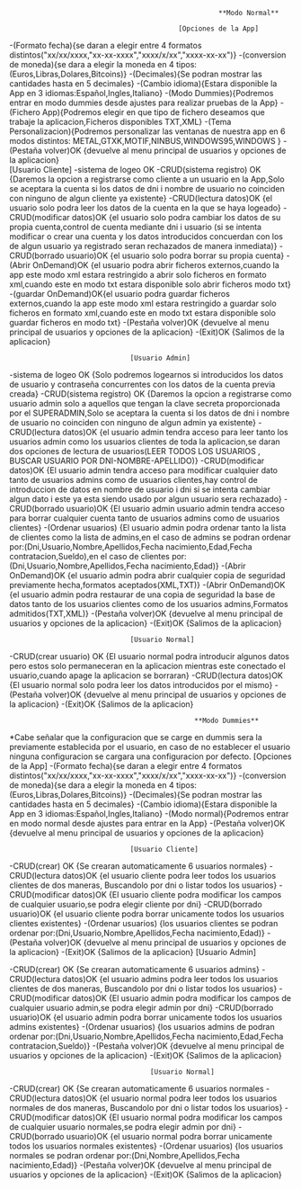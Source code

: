					                                    **Modo Normal**

	                                          [Opciones de la App]
-(Formato fecha){se daran a elegir entre 4 formatos distintos("xx/xx/xxxx,"xx-xx-xxxx","xxxx/x/xx","xxxx-xx-xx")}
-(conversion de moneda){se dara a elegir la moneda en 4 tipos:(Euros,Libras,Dolares,Bitcoins)}
-(Decimales){Se podran mostrar las cantidades hasta en 5 decimales}
-(Cambio idioma){Estara disponible la App en 3 idiomas:Español,Ingles,Italiano}
-(Modo Dummies){Podremos entrar en modo dummies desde ajustes para realizar pruebas de la App}
-(Fichero App){Podremos elegir en que tipo de fichero deseamos que trabaje la aplicacion,Ficheros disponibles TXT,XML}
-(Tema Personalizacion){Podremos personalizar las ventanas de nuestra app en 6 modos distintos: METAL,GTXK,MOTIF,NINBUS,WINDOWS95,WINDOWS }
  -(Pestaña volver)OK {devuelve al menu principal de usuarios y opciones de la aplicacion}	     
	                                             [Usuario Cliente]
-sistema de logeo OK
-CRUD(sistema registro) OK {Daremos la opcion a registrarse como cliente a un usuario en la App,Solo se aceptara la cuenta si los datos de dni i nombre de usuario no coinciden con ninguno de algun cliente ya existente}
-CRUD(lectura datos)OK {el usuario solo podra leer los datos de la cuenta en la que se haya logeado}
-CRUD(modificar datos)OK {el usuario solo podra cambiar los datos de su propia cuenta,control de cuenta mediante dni i usuario (si se intenta modificar o crear una cuenta y los datos introducidos concuerdan con los de algun usuario ya registrado seran rechazados de manera inmediata)}
-CRUD(borrado usuario)OK {el usuario solo podra borrar su propia cuenta}
    -(Abrir OnDemand)OK {el usuario podra abrir ficheros externos,cuando la app este modo xml estara restringido a abrir solo ficheros en formato xml,cuando este en modo txt estara disponible solo abrir ficheros modo txt}
    -(guardar OnDemand)OK{el usuario podra guardar ficheros externos,cuando la app este modo xml estara restringido a guardar solo ficheros en formato xml,cuando este en modo txt estara disponible solo guardar ficheros en modo txt}
    -(Pestaña volver)OK {devuelve al menu principal de usuarios y opciones de la aplicacion}
    -(Exit)OK {Salimos de la aplicacion}

	       					      [Usuario Admin]
-sistema de logeo OK {Solo podremos logearnos si introducidos los datos de usuario y contraseña concurrentes con los datos de la cuenta previa creada}
-CRUD(sistema registro) OK {Daremos la opcion a registrarse como usuario admin solo a aquellos que tengan la clave secreta proporcionada por el SUPERADMIN,Solo se aceptara la cuenta si los datos de dni i nombre de usuario no coinciden con ninguno de algun admin ya existente}
-CRUD(lectura datos)OK {el usuario admin tendra acceso para leer tanto los usuarios admin como los usuarios clientes de toda la aplicacion,se daran dos opciones de lectura de usuarios(LEER TODOS LOS USUARIOS , BUSCAR USUARIO POR DNI-NOMBRE-APELLIDO)}
-CRUD(modificar datos)OK {El usuario admin tendra acceso para modificar cualquier dato tanto de usuarios admins como de usuarios clientes,hay control de introduccion de datos en nombre de usuario i dni si se intenta cambiar algun dato i este ya esta siendo usado por algun usuario sera rechazado}
-CRUD(borrado usuario)OK {El usuario admin usuario admin tendra acceso para borrar cualquier cuenta tanto de usuarios admins como de usuarios clientes}
     -(Ordenar usuarios) {El usuario admin podra ordenar tanto la lista de clientes como la lista de admins,en el caso de admins se podran ordenar por:(Dni,Usuario,Nombre,Apellidos,Fecha nacimiento,Edad,Fecha contratacion,Sueldo),en el caso de clientes por:(Dni,Usuario,Nombre,Apellidos,Fecha nacimiento,Edad)}
     -(Abrir OnDemand)OK {el usuario admin podra abrir cualquier copia de seguridad previamente hecha,formatos aceptados(XML,TXT)}
     -(Abrir OnDemand)OK {el usuario admin podra restaurar de una copia de seguridad la base de datos tanto de los usuarios clientes como de los usuarios admins,Formatos admitidos(TXT,XML)}
     -(Pestaña volver)OK {devuelve al menu principal de usuarios y opciones de la aplicacion}
     -(Exit)OK {Salimos de la aplicacion}

	     					      [Usuario Normal]
-CRUD(crear usuario) OK {El usuario normal podra introducir algunos datos pero estos solo permaneceran en la aplicacion mientras este conectado el usuario,cuando apage la aplicacion se borraran}
-CRUD(lectura datos)OK {El usuario normal solo podra leer los datos introducidos por el mismo}
     -(Pestaña volver)OK {devuelve al menu principal de usuarios y opciones de la aplicacion}
     -(Exit)OK {Salimos de la aplicacion}

 					                              **Modo Dummies**
*Cabe señalar que la configuracion que se carge en dummis sera la previamente establecida por el usuario, en caso de no establecer el usuario ninguna configuracion se cargara una configuracion por defecto.
[Opciones de la App]
-(Formato fecha){se daran a elegir entre 4 formatos distintos("xx/xx/xxxx,"xx-xx-xxxx","xxxx/x/xx","xxxx-xx-xx")}
-(conversion de moneda){se dara a elegir la moneda en 4 tipos:(Euros,Libras,Dolares,Bitcoins)}
-(Decimales){Se podran mostrar las cantidades hasta en 5 decimales}
-(Cambio idioma){Estara disponible la App en 3 idiomas:Español,Ingles,Italiano}
-(Modo normal){Podremos entrar en modo normal desde ajustes para entrar en la App}
-(Pestaña volver)OK {devuelve al menu principal de usuarios y opciones de la aplicacion}	

  	     					      [Usuario Cliente]
-CRUD(crear) OK {Se crearan automaticamente 6 usuarios normales}
-CRUD(lectura datos)OK {el usuario cliente podra leer todos los usuarios clientes de dos maneras, Buscandolo por dni o listar todos los usuarios}
-CRUD(modificar datos)OK {El usuario cliente podra modificar los campos de cualquier usuario,se podra elegir cliente por dni}
-CRUD(borrado usuario)OK {el usuario cliente podra borrar unicamente todos los usuarios clientes existentes}
 -(Ordenar usuarios) {los usuarios clientes se podran ordenar por:(Dni,Usuario,Nombre,Apellidos,Fecha nacimiento,Edad)}
 -(Pestaña volver)OK {devuelve al menu principal de usuarios y opciones de la aplicacion}
     -(Exit)OK {Salimos de la aplicacion}
	      					       [Usuario Admin]

-CRUD(crear) OK {Se crearan automaticamente 6 usuarios admins}
-CRUD(lectura datos)OK {el usuario admins podra leer todos los usuarios clientes de dos maneras, Buscandolo por dni o listar todos los usuarios}
-CRUD(modificar datos)OK {El usuario admin podra modificar los campos de cualquier usuario admin,se podra elegir admin por dni}
-CRUD(borrado usuario)OK {el usuario admin podra borrar unicamente todos los usuarios admins existentes}
-(Ordenar usuarios) {los usuarios admins de podran ordenar por:(Dni,Usuario,Nombre,Apellidos,Fecha nacimiento,Edad,Fecha contratacion,Sueldo)}
      -(Pestaña volver)OK {devuelve al menu principal de usuarios y opciones de la aplicacion}
     -(Exit)OK {Salimos de la aplicacion}

	      				               [Usuario Normal]
-CRUD(crear) OK {Se crearan automaticamente 6 usuarios normales
-CRUD(lectura datos)OK {el usuario normal podra leer todos los usuarios normales de dos maneras, Buscandolo por dni o listar todos los usuarios}
-CRUD(modificar datos)OK {El usuario normal podra modificar los campos de cualquier usuario normales,se podra elegir admin por dni}
-CRUD(borrado usuario)OK {el usuario normal podra borrar unicamente todos los usuarios normales existentes}
 -(Ordenar usuarios) {los usuarios normales se podran ordenar por:(Dni,Nombre,Apellidos,Fecha nacimiento,Edad)}
      -(Pestaña volver)OK {devuelve al menu principal de usuarios y opciones de la aplicacion}
     -(Exit)OK {Salimos de la aplicacion}
